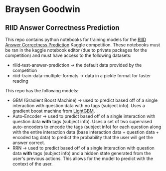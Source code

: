 # Braysen Goodwin
## RIID Answer Correctness Prediction

This repo contains python notebooks for training models for the [RIID Answer Correctness Prediction](https://www.kaggle.com/c/riiid-test-answer-prediction) Kaggle competition. These notebooks must be ran in the kaggle notebook editor (due to private packages for the competition) and must have access to the following datasets:
  * riiid-test-answer-prediction -> the default data provided by the competition
  * riiid-train-data-multiple-formats -> data in a pickle format for faster reading

This repo has the following models:
  * GBM (Gradient Boost Machine) -> used to predict based off of a single interaction with question data with no tags (subject info). Uses a gradient boost machine from [LightGBM](https://lightgbm.readthedocs.io/en/latest/).
  * Auto-Encoder -> used to predict based off of a single interaction with question data **with** tags (subject info). Uses a set of two supervised auto-encoders to encode the tags (subject info) for each question along with the entire interaction data (base interaction data + question data + encoded tag data) to predict the probability that the user will get the answer correct.
  * RRN -> used to predict based off of a single interaction with question data **with** tags (subject info) and a hidden state generated from the user's previous actions. This allows for the model to predict with the context of the user.